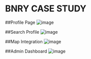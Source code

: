# BNRY CASE STUDY

##Profile Page
![image](https://github.com/user-attachments/assets/7b036b97-8b7a-42fb-96f7-0193200b8402)


##Search Profile
![image](https://github.com/user-attachments/assets/07fee6b4-a28e-4871-95d7-b48f444f93cb)

##Map Integration
![image](https://github.com/user-attachments/assets/23c1a4ef-098b-4008-a16d-8e4d16e2081c)

##Admin Dashboard
![image](https://github.com/user-attachments/assets/1f1a42da-7a0b-43f9-9c9c-8a220f359cc7)
